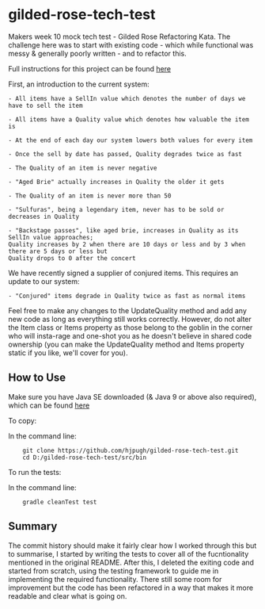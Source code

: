 # gilded-rose-tech-test

Makers week 10 mock tech test - Gilded Rose Refactoring Kata. The challenge here was to start with existing code - which while functional was messy & generally poorly written - and to refactor this.

Full instructions for this project can be found [here](https://github.com/emilybache/GildedRose-Refactoring-Kata)

First, an introduction to the current system:

    - All items have a SellIn value which denotes the number of days we have to sell the item

    - All items have a Quality value which denotes how valuable the item is

    - At the end of each day our system lowers both values for every item

    - Once the sell by date has passed, Quality degrades twice as fast

    - The Quality of an item is never negative

    - "Aged Brie" actually increases in Quality the older it gets

    - The Quality of an item is never more than 50

    - "Sulfuras", being a legendary item, never has to be sold or decreases in Quality

    - "Backstage passes", like aged brie, increases in Quality as its SellIn value approaches;
    Quality increases by 2 when there are 10 days or less and by 3 when there are 5 days or less but
    Quality drops to 0 after the concert

We have recently signed a supplier of conjured items. This requires an update to our system:

    - "Conjured" items degrade in Quality twice as fast as normal items

Feel free to make any changes to the UpdateQuality method and add any new code as long as everything
still works correctly. However, do not alter the Item class or Items property as those belong to the
goblin in the corner who will insta-rage and one-shot you as he doesn't believe in shared code
ownership (you can make the UpdateQuality method and Items property static if you like, we'll cover
for you).

## How to Use

Make sure you have Java SE downloaded (& Java 9 or above also required), which can be found [here](https://www.oracle.com/technetwork/java/javase/downloads/index.html)

To copy:

In the command line:

```
    git clone https://github.com/hjpugh/gilded-rose-tech-test.git
    cd D:/gilded-rose-tech-test/src/bin
```

To run the tests:

In the command line:

```
    gradle cleanTest test
```

## Summary

The commit history should make it fairly clear how I worked through this but to summarise, I started by writing the tests to cover all of the fucntionality mentioned in the original README. After this, I deleted the exiting code and started from scratch, using the testing framework to guide me in implementing the required functionality. There still some room for improvement but the code has been refactored in a way that makes it more readable and clear what is going on.
